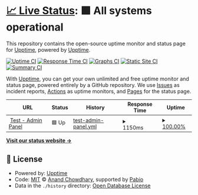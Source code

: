 # [📈 Live Status](https://llkevin1214.github.io): <!--live status--> **🟩 All systems operational**

This repository contains the open-source uptime monitor and status page for [Upptime](https://upptime.js.org), powered by [Upptime](https://github.com/upptime/upptime).

[![Uptime CI](https://github.com/upptime/upptime/workflows/Uptime%20CI/badge.svg)](https://github.com/upptime/upptime/actions?query=workflow%3A%22Uptime+CI%22)
[![Response Time CI](https://github.com/upptime/upptime/workflows/Response%20Time%20CI/badge.svg)](https://github.com/upptime/upptime/actions?query=workflow%3A%22Response+Time+CI%22)
[![Graphs CI](https://github.com/upptime/upptime/workflows/Graphs%20CI/badge.svg)](https://github.com/upptime/upptime/actions?query=workflow%3A%22Graphs+CI%22)
[![Static Site CI](https://github.com/upptime/upptime/workflows/Static%20Site%20CI/badge.svg)](https://github.com/upptime/upptime/actions?query=workflow%3A%22Static+Site+CI%22)
[![Summary CI](https://github.com/upptime/upptime/workflows/Summary%20CI/badge.svg)](https://github.com/upptime/upptime/actions?query=workflow%3A%22Summary+CI%22)

With [Upptime](https://upptime.js.org), you can get your own unlimited and free uptime monitor and status page, powered entirely by a GitHub repository. We use [Issues](https://github.com/upptime/upptime/issues) as incident reports, [Actions](https://github.com/upptime/upptime/actions) as uptime monitors, and [Pages](https://llkevin1214.github.io) for the status page.

<!--start: status pages-->
<!-- This summary is generated by Upptime (https://github.com/upptime/upptime) -->
<!-- Do not edit this manually, your changes will be overwritten -->
<!-- prettier-ignore -->
| URL | Status | History | Response Time | Uptime |
| --- | ------ | ------- | ------------- | ------ |
| <img alt="" src="https://icons.duckduckgo.com/ip3/test-frontend.grantit.io.ico" height="13"> [Test - Admin Panel](https://test-frontend.grantit.io/) | 🟩 Up | [test-admin-panel.yml](https://github.com/llkevin1214/upptime/commits/HEAD/history/test-admin-panel.yml) | <details><summary><img alt="Response time graph" src="./graphs/test-admin-panel/response-time-week.png" height="20"> 1150ms</summary><br><a href="https://llkevin1214.github.io/history/test-admin-panel"><img alt="Response time 1150" src="https://img.shields.io/endpoint?url=https%3A%2F%2Fraw.githubusercontent.com%2Fllkevin1214%2Fupptime%2FHEAD%2Fapi%2Ftest-admin-panel%2Fresponse-time.json"></a><br><a href="https://llkevin1214.github.io/history/test-admin-panel"><img alt="24-hour response time 1025" src="https://img.shields.io/endpoint?url=https%3A%2F%2Fraw.githubusercontent.com%2Fllkevin1214%2Fupptime%2FHEAD%2Fapi%2Ftest-admin-panel%2Fresponse-time-day.json"></a><br><a href="https://llkevin1214.github.io/history/test-admin-panel"><img alt="7-day response time 1150" src="https://img.shields.io/endpoint?url=https%3A%2F%2Fraw.githubusercontent.com%2Fllkevin1214%2Fupptime%2FHEAD%2Fapi%2Ftest-admin-panel%2Fresponse-time-week.json"></a><br><a href="https://llkevin1214.github.io/history/test-admin-panel"><img alt="30-day response time 1150" src="https://img.shields.io/endpoint?url=https%3A%2F%2Fraw.githubusercontent.com%2Fllkevin1214%2Fupptime%2FHEAD%2Fapi%2Ftest-admin-panel%2Fresponse-time-month.json"></a><br><a href="https://llkevin1214.github.io/history/test-admin-panel"><img alt="1-year response time 1150" src="https://img.shields.io/endpoint?url=https%3A%2F%2Fraw.githubusercontent.com%2Fllkevin1214%2Fupptime%2FHEAD%2Fapi%2Ftest-admin-panel%2Fresponse-time-year.json"></a></details> | <details><summary><a href="https://llkevin1214.github.io/history/test-admin-panel">100.00%</a></summary><a href="https://llkevin1214.github.io/history/test-admin-panel"><img alt="All-time uptime 100.00%" src="https://img.shields.io/endpoint?url=https%3A%2F%2Fraw.githubusercontent.com%2Fllkevin1214%2Fupptime%2FHEAD%2Fapi%2Ftest-admin-panel%2Fuptime.json"></a><br><a href="https://llkevin1214.github.io/history/test-admin-panel"><img alt="24-hour uptime 100.00%" src="https://img.shields.io/endpoint?url=https%3A%2F%2Fraw.githubusercontent.com%2Fllkevin1214%2Fupptime%2FHEAD%2Fapi%2Ftest-admin-panel%2Fuptime-day.json"></a><br><a href="https://llkevin1214.github.io/history/test-admin-panel"><img alt="7-day uptime 100.00%" src="https://img.shields.io/endpoint?url=https%3A%2F%2Fraw.githubusercontent.com%2Fllkevin1214%2Fupptime%2FHEAD%2Fapi%2Ftest-admin-panel%2Fuptime-week.json"></a><br><a href="https://llkevin1214.github.io/history/test-admin-panel"><img alt="30-day uptime 100.00%" src="https://img.shields.io/endpoint?url=https%3A%2F%2Fraw.githubusercontent.com%2Fllkevin1214%2Fupptime%2FHEAD%2Fapi%2Ftest-admin-panel%2Fuptime-month.json"></a><br><a href="https://llkevin1214.github.io/history/test-admin-panel"><img alt="1-year uptime 100.00%" src="https://img.shields.io/endpoint?url=https%3A%2F%2Fraw.githubusercontent.com%2Fllkevin1214%2Fupptime%2FHEAD%2Fapi%2Ftest-admin-panel%2Fuptime-year.json"></a></details>

<!--end: status pages-->

[**Visit our status website →**](https://llkevin1214.github.io)

## 📄 License

- Powered by: [Upptime](https://github.com/upptime/upptime)
- Code: [MIT](./LICENSE) © [Anand Chowdhary](https://anandchowdhary.com), supported by [Pabio](https://pabio.com)
- Data in the `./history` directory: [Open Database License](https://opendatacommons.org/licenses/odbl/1-0/)
